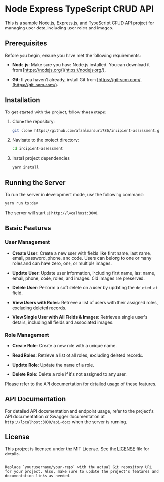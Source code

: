 # Node Express TypeScript CRUD API

This is a sample Node.js, Express.js, and TypeScript CRUD API project for managing user data, including user roles and images.

## Prerequisites

Before you begin, ensure you have met the following requirements:

- **Node.js**: Make sure you have Node.js installed. You can download it from [https://nodejs.org/](https://nodejs.org/).

- **Git**: If you haven't already, install Git from [https://git-scm.com/](https://git-scm.com/).

## Installation

To get started with the project, follow these steps:

1. Clone the repository:

   ```bash
   git clone https://github.com/afzalmansuri786/incipient-assessment.git
   ```

2. Navigate to the project directory:

   ```bash
   cd incipient-assessment
   ```

3. Install project dependencies:

   ```bash
   yarn install
   ```

## Running the Server

To run the server in development mode, use the following command:

```bash
yarn run ts:dev
```

The server will start at `http://localhost:3000`.

## Basic Features

### User Management

- **Create User**: Create a new user with fields like first name, last name, email, password, phone, and code. Users can belong to one or many roles and can have zero, one, or multiple images.

- **Update User**: Update user information, including first name, last name, email, phone, code, roles, and images. Old images are preserved.

- **Delete User**: Perform a soft delete on a user by updating the `deleted_at` field.

- **View Users with Roles**: Retrieve a list of users with their assigned roles, excluding deleted records.

- **View Single User with All Fields & Images**: Retrieve a single user's details, including all fields and associated images.

### Role Management

- **Create Role**: Create a new role with a unique name.

- **Read Roles**: Retrieve a list of all roles, excluding deleted records.

- **Update Role**: Update the name of a role.

- **Delete Role**: Delete a role if it's not assigned to any user.

Please refer to the API documentation for detailed usage of these features.

## API Documentation

For detailed API documentation and endpoint usage, refer to the project's API documentation or Swagger documentation at `http://localhost:3000/api-docs` when the server is running.

## License

This project is licensed under the MIT License. See the [LICENSE](LICENSE) file for details.

```

Replace `yourusername/your-repo` with the actual Git repository URL for your project. Also, make sure to update the project's features and documentation links as needed.
